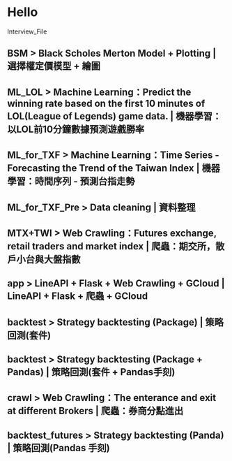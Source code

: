 # Hello
Interview_File
## BSM > Black Scholes Merton Model + Plotting | 選擇權定價模型 + 繪圖

## ML_LOL > Machine Learning：Predict the winning rate based on the first 10 minutes of LOL(League of Legends) game data. | 機器學習：以LOL前10分鐘數據預測遊戲勝率
## ML_for_TXF > Machine Learning：Time Series - Forecasting the Trend of the Taiwan Index | 機器學習：時間序列 - 預測台指走勢
## ML_for_TXF_Pre > Data cleaning | 資料整理

## MTX+TWI > Web Crawling：Futures exchange, retail traders and market index | 爬蟲：期交所，散戶小台與大盤指數
## app > LineAPI + Flask + Web Crawling + GCloud | LineAPI + Flask + 爬蟲 + GCloud
## backtest > Strategy backtesting (Package) | 策略回測(套件)
## backtest > Strategy backtesting (Package + Pandas) | 策略回測(套件 + Pandas手刻)
## crawl > Web Crawling：The enterance and exit at different Brokers | 爬蟲：券商分點進出

## backtest_futures > Strategy backtesting (Panda) | 策略回測(Pandas 手刻)
